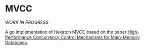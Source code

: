 # MVCC

*WORK IN PROGRESS*

A go implementation of Hekaton MVCC based on the paper [High-Performance Concurrency Control
Mechanisms for Main-Memory Databases](https://vldb.org/pvldb/vol5/p298_per-akelarson_vldb2012.pdf).
